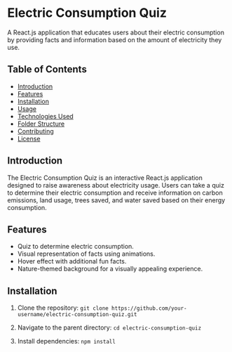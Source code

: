 # Electric Consumption Quiz

A React.js application that educates users about their electric consumption by providing facts and information based on the amount of electricity they use.

## Table of Contents

- [Introduction](#introduction)
- [Features](#features)
- [Installation](#installation)
- [Usage](#usage)
- [Technologies Used](#technologies-used)
- [Folder Structure](#folder-structure)
- [Contributing](#contributing)
- [License](#license)

## Introduction

The Electric Consumption Quiz is an interactive React.js application designed to raise awareness about electricity usage. Users can take a quiz to determine their electric consumption and receive information on carbon emissions, land usage, trees saved, and water saved based on their energy consumption.

## Features

- Quiz to determine electric consumption.
- Visual representation of facts using animations.
- Hover effect with additional fun facts.
- Nature-themed background for a visually appealing experience.

## Installation

1. Clone the repository:
  `git clone https://github.com/your-username/electric-consumption-quiz.git`

2. Navigate to the parent directory:
  `cd electric-consumption-quiz`
  
3. Install dependencies:
  `npm install `